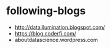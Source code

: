 # following-blogs

+ http://dataillumination.blogspot.com/
+ https://blog.coderfi.com/
+ aboutdatascience.wordpress.com
